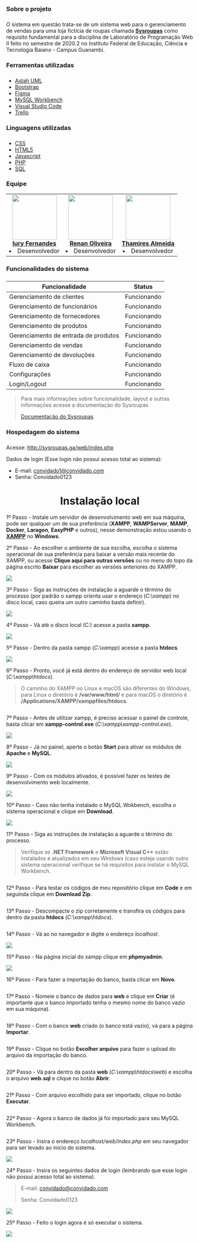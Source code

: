 ### Sobre o projeto <h3> 
O sistema em questão trata-se de um sistema web para o gerenciamento de vendas para uma loja fictícia de roupas chamada **[Sysroupas](http://sysroupas.ga/web/index.php)** como requisito fundamental para a disciplina de Laboratório de Programação Web II feito no semestre de 2020.2 no Instituto Federal de Educação, Ciência e Tecnologia Baiano - Campus Guanambi.

### Ferramentas utilizadas <h3>
* [Astah UML](https://astah.net/downloads/)
* [Bootstrap](https://getbootstrap.com/)
* [Figma](https://www.figma.com)
* [MySQL Workbench](https://www.mysql.com/products/workbench/)
* [Visual Studio Code](https://code.visualstudio.com/)
* [Trello](https://trello.com/)

### Linguagens utilizadas <h3>
 * [CSS](https://developer.mozilla.org/pt-BR/docs/Web/CSS)
 * [HTML5](https://developer.mozilla.org/pt-BR/docs/Web/Guide/HTML/HTML5)
 * [Javascript](https://developer.mozilla.org/pt-BR/docs/Web/JavaScript)
 * [PHP](https://www.php.net/manual/pt_BR/intro-whatis.php)
 * [SQL](https://www.w3schools.com/sql/)

 ### Equipe
<table align="center">
    <tr>
        <td align="center">
            <a href="https://github.com/Iury189">
                <img width="120" src="https://avatars.githubusercontent.com/u/63120240?s=460&v=4"/>
                <br/>
                <b>Iury Fernandes</b>
            </a>
         <li> Desenvolvedor </li>
        </td>
        <td align="center">
            <a href="https://github.com/renanoliveir13">
                <img width="120" src="https://avatars.githubusercontent.com/u/80891168?s=460&v=4"/>
                <br/>
                <b>Renan Oliveira</b>   
            </a>
            <li> Desenvolvedor </li>
        </td>
        <td align="center">
            <a href="https://github.com/ThamiresAlmeida">
                <img width="120" src="https://avatars.githubusercontent.com/u/79264929?v=4"/>
                <br/>
                <b>Thamires Almeida</b>   
            </a>
            <li> Desenvolvedor </li>
        </td>
    </tr>
</table>

### Funcionalidades do sistema <h3>
Funcionalidade | Status
------------ | -------------
Gerenciamento de clientes | Funcionando
Gerenciamento de funcionários | Funcionando
Gerenciamento de fornecedores | Funcionando
Gerenciamento de produtos | Funcionando
Gerenciamento de entrada de produtos | Funcionando
Gerenciamento de vendas | Funcionando
Gerenciamento de devoluções | Funcionando
Fluxo de caixa | Funcionando
Configurações | Funcionando
Login/Logout | Funcionando

> Para mais informações sobre funcionalidade, layout e outras informações acesse a documentação do Sysroupas
>
> [Documentação do Sysroupas](https://github.com/Iury189/web2/blob/master/documentos/Documenta%C3%A7%C3%A3o%20Sysroupas.pdf)

 ### Hospedagem do sistema <h3>
Acesse: http://sysroupas.ga/web/index.php

Dados de login (Esse login não possui acesso total ao sistema):

* E-mail: convidado1@convidado.com
* Senha: Convidado0123

 <h1 align="center"> Instalação local </h1>

1º Passo - Instale um servidor de desenvolvimento web em sua máquina, pode ser qualquer um de sua preferência (**XAMPP**, **WAMPServer**, **MAMP**, **Docker**, **Laragon**, **EasyPHP** e outros), nesse demonstração estou usando o **[XAMPP](https://www.apachefriends.org/pt_br/index.html)** no **Windows**.

2º Passo - Ao escolher o ambiente de sua escolha, escolha o sistema operacional de sua preferência para baixar a versão mais recente do XAMPP, ou acesse **Clique aqui para outras versões** ou no menu do topo da página escrito **Baixar** para escolher as versões anteriores do XAMPP.

![](https://github.com/Iury189/Sysroupas/blob/master/imagens_instalacao/i1.png)
    
3º Passo - Siga as instruções de instalação a aguarde o têrmino do processo (por padrão o xampp orienta usar o endereço (_C:\xampp_) no disco local, caso queira um outro caminho basta definir). 

![](https://github.com/Iury189/Sysroupas/blob/master/imagens_instalacao/i4.png)

4º Passo - Vá até o disco local (C:\) acesse a pasta **xampp**.

![](https://github.com/Iury189/Sysroupas/blob/master/imagens_instalacao/i5.png)
    
5º Passo - Dentro da pasta xampp (_C:\xampp_) acesse a pasta **htdocs**.

![](https://github.com/Iury189/Sysroupas/blob/master/imagens_instalacao/i6.png)

6º Passo - Pronto, você já está dentro do endereço de servidor web local (_C:\xampp\htdocs_).
> O caminho do XAMPP no Linux e macOS são diferentes do Windows, para Linux o diretório é **/var/www/html/** e para macOS o diretório é **/Applications/XAMPP/xamppfiles/htdocs**.
> >
![]()

7º Passo - Antes de utilizar xampp, é preciso acessar o painel de controle, basta clicar em **xampp-control.exe** (_C:\xampp\xampp-control.exe_).

![](https://github.com/Iury189/Sysroupas/blob/master/imagens_instalacao/i7.png)

8º Passo - Já no painel, aperte o botão **Start** para ativar os módulos de **Apache** e **MySQL**.

![](https://github.com/Iury189/Sysroupas/blob/master/imagens_instalacao/i8.png)

9º Passo - Com os módulos ativados, é possível fazer os testes de desenvolvimento web localmente.

![](https://github.com/Iury189/Sysroupas/blob/master/imagens_instalacao/i9.png)

10º Passo - Caso não tenha instalado o MySQL Wokbench, escolha o sistema operacional e clique em **Download**.

![](https://github.com/Iury189/Sysroupas/blob/master/imagens_instalacao/i10.png)
    
11º Passo - Siga as instruções de instalação a aguarde o têrmino do processo.
> Verifique se **.NET Framework** e **Microsoft Visual C++** estão instalados e atualizados em seu Windows (caso esteja usando outro sistema operacional verifique se há requisitos para instalar o MySQL Workbench.
>
![]()

12º Passo - Para testar os códigos de meu repositório clique em **Code** e em seguinda clique em **Download Zip**.

![]()
    
13º Passo - Descompacte o zip corretamente e transfira os códigos para dentro da pasta **htdocs** (_C:\xampp\htdocs_).

![]()

14º Passo - Vá ao no navegador e digite o endereço _localhost_.

![](https://github.com/Iury189/Sysroupas/blob/master/imagens_instalacao/i13.png)

15º Passo - Na página inicial do xampp clique em **phpmyadmin**.

![](https://github.com/Iury189/Sysroupas/blob/master/imagens_instalacao/i14.png)

16º Passo - Para fazer a importação do banco, basta clicar em **Novo**.

![]()
    
17º Passo - Nomeie o banco de dados para **web** e clique em **Criar** (é importante que o banco importado tenha o mesmo nome do banco vazio em sua máquina).

![]()

18º Passo - Com o banco **web** criado (o banco está vazio), vá para a página **Importar**.

![]()

19º Passo - Clique no botão **Escolher arquivo** para fazer o upload do arquivo da importação do banco.

![]()

20º Passo - Vá para dentro da pasta **web** (_C:\xampp\htdocs\web_) e escolha o arquivo **web.sql** e clique no botão **Abrir**.

![]()

21º Passo - Com arquivo escolhido para ser importado, clique no botão **Executar**.

![]()

22º Passo - Agora o banco de dados já foi importado para seu MySQL Workbench.

![]()

23º Passo - Insira o endereço _localhost/web/index.php_ em seu navegador para ser levado ao início do sistema.

![](https://github.com/Iury189/Sysroupas/blob/master/imagens_instalacao/i22.png)
    
24º Passo - Insira os seguintes dados de login (lembrando que esse login não possui acesso total ao sistema).

> E-mail: convidado@convidado.com
> 
> Senha: Convidado0123

![](https://github.com/Iury189/Sysroupas/blob/master/imagens_instalacao/i23.png)

25º Passo - Feito o login agora é só executar o sistema.

![](https://github.com/Iury189/Sysroupas/blob/master/imagens_instalacao/i24.png)
